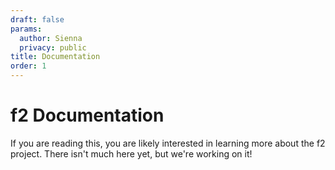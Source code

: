```yaml
---
draft: false
params:
  author: Sienna
  privacy: public
title: Documentation
order: 1
---
```


# f2 Documentation

If you are reading this, you are likely interested in learning more about the f2 project. There isn't much here yet, but we're working on it!
